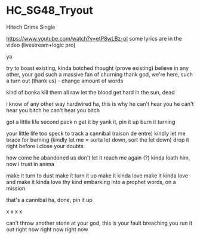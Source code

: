 # HC_SG48_Tryout
Hitech Crime Single

https://www.youtube.com/watch?v=etP8wLBz-oI
some lyrics are in the video (livestream+logic pro)

ya

try to boast existing, kinda botched thought (prove existing)
believe in any other, your god 
such a massive fan of churning 
thank god, we're here, such a turn out (thank us) - change amount of words

kind of bonka
kill them all raw
let the blood get hard
in the sun, dead

i know of any other way 
hardwired ha, this is why
he can't hear you
he can't hear you bitch
he can't hear you bitch

got a little life 
second pack n get it by
yank it, pin it up
burn it turning

your little life too speck
to track a cannibal (raison de entre) 
kindly let me brace for burning (kindly let me = sorta let down, sort the let down)
drop it right before i close your doubts

how come he abandoned us 
don't let it reach me again (?)
kinda loath him, now i
trust in anima

make it turn to dust 
make it turn it up
make it kinda love 
make it kinda love and
make it kinda love thy kind
embarking into a prophet words, 
on a mission

that's a cannibal
ha, done, pin it up

x
x
x
x

can't throw another stone
at your god, 
this is your fault 
breaching you run it out
right now 
right now
right now





